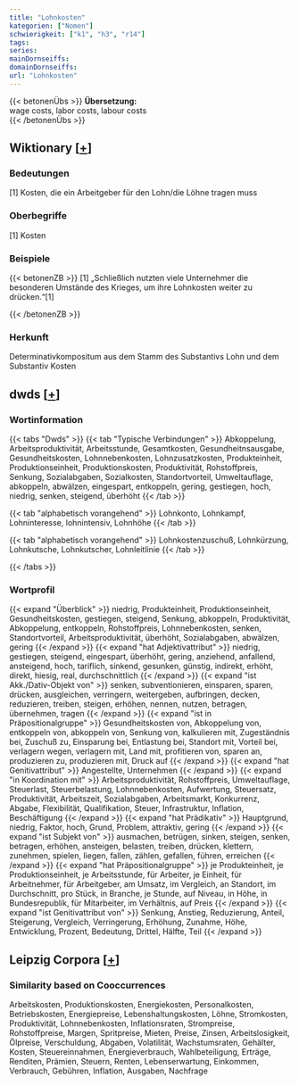 ```yaml
---
title: "Lohnkosten"
kategorien: ["Nomen"]
schwierigkeit: ["k1", "h3", "r14"]
tags:
series:
mainDornseiffs:
domainDornseiffs:
url: "Lohnkosten"
---
```


{{< betonenÜbs >}}
**Übersetzung:**  
wage costs, labor costs, labour costs  
{{< /betonenÜbs >}}

## Wiktionary [[+](https://de.wiktionary.org/wiki/Lohnkosten)]

### Bedeutungen
[1] Kosten, die ein Arbeitgeber für den Lohn/die Löhne tragen muss  

### Oberbegriffe
[1] Kosten  

### Beispiele
{{< betonenZB >}}
[1] „Schließlich nutzten viele Unternehmer die besonderen Umstände des Krieges, um ihre Lohnkosten weiter zu drücken.“[1]  

{{< /betonenZB >}}
### Herkunft
Determinativkompositum aus dem Stamm des Substantivs Lohn und dem Substantiv Kosten  



## dwds [[+](https://www.dwds.de/wb/Lohnkosten)]

### Wortinformation
{{< tabs "Dwds" >}}
{{< tab "Typische Verbindungen" >}}
Abkoppelung, Arbeitsproduktivität, Arbeitsstunde, Gesamtkosten, Gesundheitnsausgabe, Gesundheitskosten, Lohnnebenkosten, Lohnzusatzkosten, Produkteinheit, Produktionseinheit, Produktionskosten, Produktivität, Rohstoffpreis, Senkung, Sozialabgaben, Sozialkosten, Standortvorteil, Umweltauflage, abkoppeln, abwälzen, eingespart, entkoppeln, gering, gestiegen, hoch, niedrig, senken, steigend, überhöht
{{< /tab >}}

{{< tab "alphabetisch vorangehend" >}}
Lohnkonto, Lohnkampf, Lohninteresse, lohnintensiv, Lohnhöhe
{{< /tab >}}

{{< tab "alphabetisch vorangehend" >}}
Lohnkostenzuschuß, Lohnkürzung, Lohnkutsche, Lohnkutscher, Lohnleitlinie
{{< /tab >}}

{{< /tabs >}}

### Wortprofil
{{< expand "Überblick" >}} niedrig, Produkteinheit, Produktionseinheit, Gesundheitskosten, gestiegen, steigend, Senkung, abkoppeln, Produktivität, Abkoppelung, entkoppeln, Rohstoffpreis, Lohnnebenkosten, senken, Standortvorteil, Arbeitsproduktivität, überhöht, Sozialabgaben, abwälzen, gering {{< /expand >}}
{{< expand "hat Adjektivattribut" >}} niedrig, gestiegen, steigend, eingespart, überhöht, gering, anziehend, anfallend, ansteigend, hoch, tariflich, sinkend, gesunken, günstig, indirekt, erhöht, direkt, hiesig, real, durchschnittlich {{< /expand >}}
{{< expand "ist Akk./Dativ-Objekt von" >}} senken, subventionieren, einsparen, sparen, drücken, ausgleichen, verringern, weitergeben, aufbringen, decken, reduzieren, treiben, steigen, erhöhen, nennen, nutzen, betragen, übernehmen, tragen {{< /expand >}}
{{< expand "ist in Präpositionalgruppe" >}} Gesundheitskosten von, Abkoppelung von, entkoppeln von, abkoppeln von, Senkung von, kalkulieren mit, Zugeständnis bei, Zuschuß zu, Einsparung bei, Entlastung bei, Standort mit, Vorteil bei, verlagern wegen, verlagern mit, Land mit, profitieren von, sparen an, produzieren zu, produzieren mit, Druck auf {{< /expand >}}
{{< expand "hat Genitivattribut" >}} Angestellte, Unternehmen {{< /expand >}}
{{< expand "in Koordination mit" >}} Arbeitsproduktivität, Rohstoffpreis, Umweltauflage, Steuerlast, Steuerbelastung, Lohnnebenkosten, Aufwertung, Steuersatz, Produktivität, Arbeitszeit, Sozialabgaben, Arbeitsmarkt, Konkurrenz, Abgabe, Flexibilität, Qualifikation, Steuer, Infrastruktur, Inflation, Beschäftigung {{< /expand >}}
{{< expand "hat Prädikativ" >}} Hauptgrund, niedrig, Faktor, hoch, Grund, Problem, attraktiv, gering {{< /expand >}}
{{< expand "ist Subjekt von" >}} ausmachen, betrügen, sinken, steigen, senken, betragen, erhöhen, ansteigen, belasten, treiben, drücken, klettern, zunehmen, spielen, liegen, fallen, zählen, gefallen, führen, erreichen {{< /expand >}}
{{< expand "hat Präpositionalgruppe" >}} je Produkteinheit, je Produktionseinheit, je Arbeitsstunde, für Arbeiter, je Einheit, für Arbeitnehmer, für Arbeitgeber, am Umsatz, im Vergleich, an Standort, im Durchschnitt, pro Stück, in Branche, je Stunde, auf Niveau, in Höhe, in Bundesrepublik, für Mitarbeiter, im Verhältnis, auf Preis {{< /expand >}}
{{< expand "ist Genitivattribut von" >}} Senkung, Anstieg, Reduzierung, Anteil, Steigerung, Vergleich, Verringerung, Erhöhung, Zunahme, Höhe, Entwicklung, Prozent, Bedeutung, Drittel, Hälfte, Teil {{< /expand >}}

## Leipzig Corpora [[+](https://corpora.uni-leipzig.de/en/res?word=Lohnkosten&corpusId=deu_newscrawl-public_2018)]


### Similarity based on Cooccurrences
Arbeitskosten, Produktionskosten, Energiekosten, Personalkosten, Betriebskosten, Energiepreise, Lebenshaltungskosten, Löhne, Stromkosten, Produktivität, Lohnnebenkosten, Inflationsraten, Strompreise, Rohstoffpreise, Margen, Spritpreise, Mieten, Preise, Zinsen, Arbeitslosigkeit, Ölpreise, Verschuldung, Abgaben, Volatilität, Wachstumsraten, Gehälter, Kosten, Steuereinnahmen, Energieverbrauch, Wahlbeteiligung, Erträge, Renditen, Prämien, Steuern, Renten, Lebenserwartung, Einkommen, Verbrauch, Gebühren, Inflation, Ausgaben, Nachfrage

